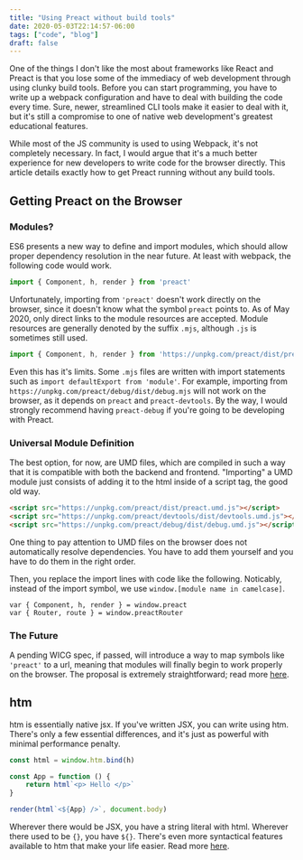 ```yaml
---
title: "Using Preact without build tools"
date: 2020-05-03T22:14:57-06:00
tags: ["code", "blog"]
draft: false
---
```


One of the things I don't like the most about frameworks like React and Preact is that you lose some of the immediacy of web development through using clunky build tools. Before you can start programming, you have to write up a webpack configuration and have to deal with building the code every time. Sure, newer, streamlined CLI tools make it easier to deal with it, but it's still a compromise to one of native web development's greatest educational features.

While most of the JS community is used to using Webpack, it's not completely necessary. In fact, I would argue that it's a much better experience for new developers to write code for the browser directly. This article details exactly how to get Preact running without any build tools.

## Getting Preact on the Browser

### Modules?

ES6 presents a new way to define and import modules, which should allow proper dependency resolution in the near future. At least with webpack, the following code would work.

```js
import { Component, h, render } from 'preact'
```

Unfortunately, importing from `'preact'` doesn't work directly on the browser, since it doesn't know what the symbol `preact` points to. As of May 2020, only direct links to the module resources are accepted. Module resources are generally denoted by the suffix `.mjs`, although `.js` is sometimes still used.

```js
import { Component, h, render } from 'https://unpkg.com/preact/dist/preact.mjs'
```

Even this has it's limits. Some `.mjs` files are written with import statements such as `import defaultExport from 'module'`. For example, importing from `https://unpkg.com/preact/debug/dist/debug.mjs` will not work on the browser, as it depends on `preact` and `preact-devtools`. By the way, I would strongly recommend having `preact-debug` if you're going to be developing with Preact.

### Universal Module Definition

The best option, for now, are UMD files, which are compiled in such a way that it is compatible with both the backend and frontend. "Importing" a UMD module just consists of adding it to the html inside of a script tag, the good old way.

```html
<script src="https://unpkg.com/preact/dist/preact.umd.js"></script>
<script src="https://unpkg.com/preact/devtools/dist/devtools.umd.js"></script>
<script src="https://unpkg.com/preact/debug/dist/debug.umd.js"></script>
```

One thing to pay attention to UMD files on the browser does not automatically resolve dependencies. You have to add them yourself and you have to do them in the right order.

Then, you replace the import lines with code like the following. Noticably, instead of the import symbol, we use `window.[module name in camelcase]`.

```
var { Component, h, render } = window.preact
var { Router, route } = window.preactRouter
```

### The Future

A pending WICG spec, if passed, will introduce a way to map symbols like `'preact'` to a url, meaning that modules will finally begin to work properly on the browser. The proposal is extremely straightforward; read more [here](https://github.com/WICG/import-maps).

## htm

htm is essentially native jsx. If you've written JSX, you can write using htm. There's only a few essential differences, and it's just as powerful with minimal performance penalty.

```js
const html = window.htm.bind(h)

const App = function () {
	return html`<p> Hello </p>`
}

render(html`<${App} />`, document.body)
```

Wherever there would be JSX, you have a string literal with html. Wherever there used to be `{}`, you have `${}`. There's even more syntactical features available to htm that make your life easier. Read more [here](https://github.com/developit/htm).


